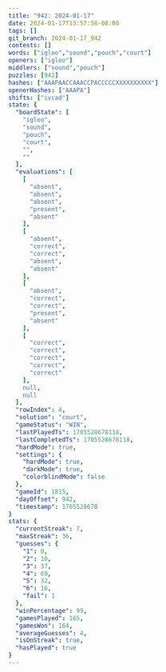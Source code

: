 ```yaml
---
title: "942: 2024-01-17"
date: 2024-01-17T13:57:58-08:00
tags: []
git_branch: 2024-01-17_942
contests: []
words: ["igloo","sound","pouch","court"]
openers: ["igloo"]
middlers: ["sound","pouch"]
puzzles: [942]
hashes: ["AAAPAACCAAACCPACCCCCXXXXXXXXXX"]
openerHashes: ["AAAPA"]
shifts: ["ivcad"]
state: {
  "boardState": [
    "igloo",
    "sound",
    "pouch",
    "court",
    "",
    ""
  ],
  "evaluations": [
    [
      "absent",
      "absent",
      "absent",
      "present",
      "absent"
    ],
    [
      "absent",
      "correct",
      "correct",
      "absent",
      "absent"
    ],
    [
      "absent",
      "correct",
      "correct",
      "present",
      "absent"
    ],
    [
      "correct",
      "correct",
      "correct",
      "correct",
      "correct"
    ],
    null,
    null
  ],
  "rowIndex": 4,
  "solution": "court",
  "gameStatus": "WIN",
  "lastPlayedTs": 1705528678118,
  "lastCompletedTs": 1705528678118,
  "hardMode": true,
  "settings": {
    "hardMode": true,
    "darkMode": true,
    "colorblindMode": false
  },
  "gameId": 1815,
  "dayOffset": 942,
  "timestamp": 1705528678
}
stats: {
  "currentStreak": 7,
  "maxStreak": 36,
  "guesses": {
    "1": 0,
    "2": 10,
    "3": 37,
    "4": 69,
    "5": 32,
    "6": 16,
    "fail": 1
  },
  "winPercentage": 99,
  "gamesPlayed": 165,
  "gamesWon": 164,
  "averageGuesses": 4,
  "isOnStreak": true,
  "hasPlayed": true
}
---
```

<!-- more -->
